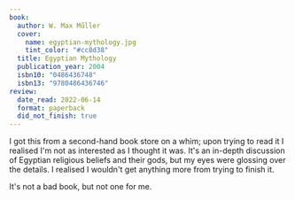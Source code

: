 ```yaml
---
book:
  author: W. Max Mũller
  cover:
    name: egyptian-mythology.jpg
    tint_color: "#cc8d38"
  title: Egyptian Mythology
  publication_year: 2004
  isbn10: "0486436748"
  isbn13: "9780486436746"
review:
  date_read: 2022-06-14
  format: paperback
  did_not_finish: true
---
```


I got this from a second-hand book store on a whim; upon trying to read it I realised I'm not as interested as I thought it was.
It's an in-depth discussion of Egyptian religious beliefs and their gods, but my eyes were glossing over the details.
I realised I wouldn't get anything more from trying to finish it.

It's not a bad book, but not one for me.
